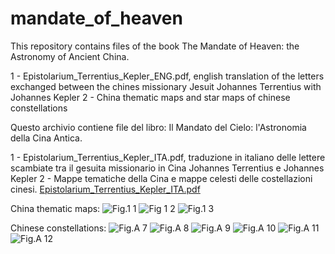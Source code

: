 # mandate_of_heaven
This repository contains files of the book The Mandate of  Heaven: the Astronomy of Ancient China.

1 - Epistolarium_Terrentius_Kepler_ENG.pdf, english translation of the letters exchanged between the chines missionary Jesuit Johannes Terrentius with Johannes Kepler
2 - China thematic maps and star maps of chinese constellations

Questo archivio contiene file del libro: Il Mandato del Cielo: l'Astronomia della Cina Antica.

1 - Epistolarium_Terrentius_Kepler_ITA.pdf, traduzione in italiano delle lettere scambiate tra il gesuita missionario in Cina Johannes Terrentius e Johannes Kepler
2 - Mappe tematiche della Cina e mappe celesti delle costellazioni cinesi.
[Epistolarium_Terrentius_Kepler_ITA.pdf](https://github.com/user-attachments/files/18380096/Epistolarium_Terrentius_Kepler_ITA.pdf)

China thematic maps:
![Fig.1 1](https://github.com/user-attachments/assets/ffc4381f-ffeb-458c-b55e-abc6ed2bd4cf)
![Fig 1 2](https://github.com/user-attachments/assets/1b66a67b-5737-43ac-a83c-70fff5b09a4e)
![Fig.1 3](https://github.com/user-attachments/assets/20817c9f-206e-48ee-8ee9-15b6aca1bbc8)

Chinese constellations:
![Fig.A 7](https://github.com/user-attachments/assets/4217af67-a5db-4c9b-89c2-df8f72cf7126)
![Fig.A 8](https://github.com/user-attachments/assets/f7ba0733-10b4-4667-b422-5c16ce947f1e)
![Fig.A 9](https://github.com/user-attachments/assets/eceaa73f-a2a3-40a2-b185-c1b95b143833)
![Fig.A 10](https://github.com/user-attachments/assets/99da8948-8450-46db-b44b-116b4f75f066)
![Fig.A 11](https://github.com/user-attachments/assets/4c59e9e4-4524-4481-ad83-139633c4af44)
![Fig.A 12](https://github.com/user-attachments/assets/38bd1688-0844-4415-8bb2-25ede63745d3)


